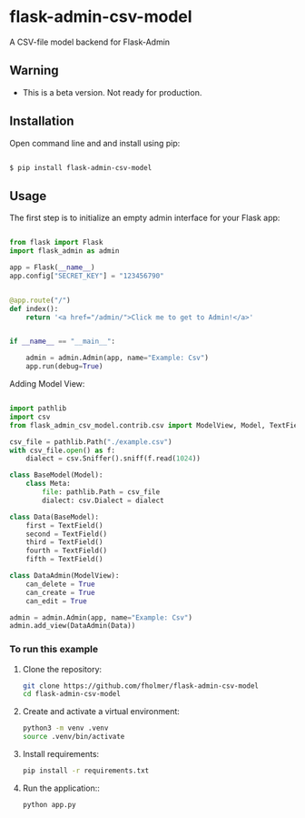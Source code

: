 # flask-admin-csv-model

A CSV-file model backend for Flask-Admin

## Warning

- This is a beta version. Not ready for production.

## Installation

Open command line and and install using pip:

```bash

$ pip install flask-admin-csv-model

```

## Usage

The first step is to initialize an empty admin interface for your Flask app:

```python

from flask import Flask
import flask_admin as admin

app = Flask(__name__)
app.config["SECRET_KEY"] = "123456790"


@app.route("/")
def index():
    return '<a href="/admin/">Click me to get to Admin!</a>'


if __name__ == "__main__":

    admin = admin.Admin(app, name="Example: Csv")
    app.run(debug=True)

```

Adding Model View:

```python

import pathlib
import csv
from flask_admin_csv_model.contrib.csv import ModelView, Model, TextField

csv_file = pathlib.Path("./example.csv")
with csv_file.open() as f:
    dialect = csv.Sniffer().sniff(f.read(1024))

class BaseModel(Model):
    class Meta:
        file: pathlib.Path = csv_file
        dialect: csv.Dialect = dialect

class Data(BaseModel):
    first = TextField()
    second = TextField()
    third = TextField()
    fourth = TextField()
    fifth = TextField()

class DataAdmin(ModelView):
    can_delete = True
    can_create = True
    can_edit = True

admin = admin.Admin(app, name="Example: Csv")
admin.add_view(DataAdmin(Data))

```

### To run this example

1. Clone the repository:

    ```bash
    git clone https://github.com/fholmer/flask-admin-csv-model
    cd flask-admin-csv-model
    ```

2. Create and activate a virtual environment:

    ```bash
    python3 -m venv .venv
    source .venv/bin/activate
    ```

3. Install requirements:

    ```bash
    pip install -r requirements.txt
    ```


4. Run the application::

    ```bash
    python app.py
    ```
